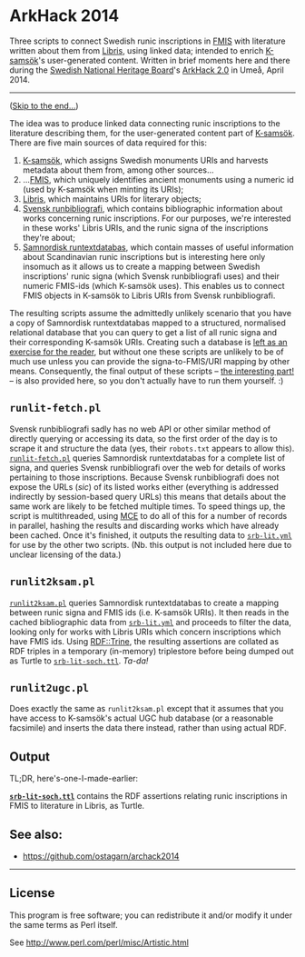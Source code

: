 # ArkHack 2014

Three scripts to connect Swedish runic inscriptions in [FMIS][] with literature written about them from [Libris][], using linked data; intended to enrich [K-samsök][]'s user-generated content. Written in brief moments here and there during the [Swedish National Heritage Board][RAÄ]'s [ArkHack 2.0][] in Umeå, April 2014.

---

([Skip to the end…](#output))

The idea was to produce linked data connecting runic inscriptions to the literature describing them, for the user-generated content part of [K-samsök][]. There are five main sources of data required for this:

1. [K-samsök][], which assigns Swedish monuments URIs and harvests metadata about them from, among other sources…
1. …[FMIS][], which uniquely identifies ancient monuments using a numeric id (used by K-samsök when minting its URIs);
1. [Libris][], which maintains URIs for literary objects;
1. [Svensk runbibliografi][SRB], which contains bibliographic information about works concerning runic inscriptions. For our purposes, we're interested in these works' Libris URIs, and the runic signa of the inscriptions they're about;
1. [Samnordisk runtextdatabas][SRDB], which contain masses of useful information about Scandinavian runic inscriptions but is interesting here only insomuch as it allows us to create a mapping between Swedish inscriptions' runic signa (which Svensk runbibliografi uses) and their numeric FMIS-ids (which K-samsök uses). This enables us to connect FMIS objects in K-samsök to Libris URIs from Svensk runbibliografi.

The resulting scripts assume the admittedly unlikely scenario that you have a copy of Samnordisk runtextdatabas mapped to a structured, normalised relational database that you can query to get a list of all runic signa and their corresponding K-samsök URIs. Creating such a database is [left as an exercise for the reader](http://www.runinskrifter.net/), but without one these scripts are unlikely to be of much use unless you can provide the signa-to-FMIS/URI mapping by other means. Consequently, the final output of these scripts – [the interesting part!](#output) – is also provided here, so you don't actually have to run them yourself. :)

## `runlit-fetch.pl`

Svensk runbibliografi sadly has no web API or other similar method of directly querying or accessing its data, so the first order of the day is to scrape it and structure the data (yes, their `robots.txt` appears to allow this). [`runlit-fetch.pl`](bin/runlit-fetch.pl) queries Samnordisk runtextdatabas for a complete list of signa, and queries Svensk runbibliografi over the web for details of works pertaining to those inscriptions. Because Svensk runbibliografi does not expose the URLs (*sic*) of its listed works either (everything is addressed indirectly by session-based query URLs) this means that details about the same work are likely to be fetched multiple times. To speed things up, the script is multithreaded, using [MCE][] to do all of this for a number of records in parallel, hashing the results and discarding works which have already been cached. Once it's finished, it outputs the resulting data to [`srb-lit.yml`](cache/srb-lit.yml) for use by the other two scripts. (Nb. this output is not included here due to unclear licensing of the data.)

## `runlit2ksam.pl`

[`runlit2ksam.pl`](bin/runlit2ksam.pl) queries Samnordisk runtextdatabas to create a mapping between runic signa and FMIS ids (i.e. K-samsök URIs). It then reads in the cached bibliographic data from [`srb-lit.yml`](cache/srb-lit.yml) and proceeds to filter the data, looking only for works with Libris URIs which concern inscriptions which have FMIS ids. Using [RDF::Trine](http://www.perlrdf.org/), the resulting assertions are collated as RDF triples in a temporary (in-memory) triplestore before being dumped out as Turtle to [`srb-lit-soch.ttl`](cache/srb-lit-soch.ttl). *Ta-da!*

## `runlit2ugc.pl`

Does exactly the same as `runlit2ksam.pl` except that it assumes that you have access to K-samsök's actual UGC hub database (or a reasonable facsimile) and inserts the data there instead, rather than using actual RDF.

## Output

TL;DR, here's-one-I-made-earlier:

**[`srb-lit-soch.ttl`](cache/srb-lit-soch.ttl)** contains the RDF assertions relating runic inscriptions in FMIS to literature in Libris, as Turtle.

## See also:

- <https://github.com/ostagarn/archack2014>

---

## License

This program is free software; you can redistribute it and/or modify it under the same terms as Perl itself.

See <http://www.perl.com/perl/misc/Artistic.html>

[FMIS]: http://www.fmis.raa.se/cocoon/fornsok/
[K-samsök]: http://www.ksamsok.se/
[Libris]: http://libris.kb.se/
[RAÄ]: http://www.raa.se/
[ArkHack 2.0]: http://www.k-blogg.se/2014/04/15/arkhack-2-0/
[SRDB]: http://www.nordiska.uu.se/forskn/samnord.htm
[SRB]: http://fornsvenskbibliografi.ra.se/
[MCE]: https://metacpan.org/pod/distribution/MCE/lib/MCE.pod

